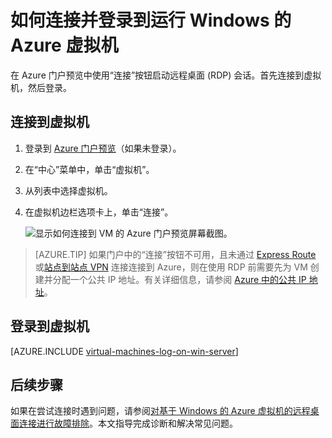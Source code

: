 <properties
	pageTitle="连接到 Windows Server VM | Azure"
	description="了解如何使用 Azure 门户预览和 Resource Manager 部署模型连接并登录到 Windows VM。"
	services="virtual-machines-windows"
	documentationCenter=""
	authors="cynthn"
	manager="timlt"
	editor="tysonn"
	tags="azure-resource-manager"/>

<tags
	ms.service="virtual-machines-windows"
	ms.workload="infrastructure-services"
	ms.tgt_pltfrm="vm-windows"
	ms.devlang="na"
	ms.topic="get-started-article"
	ms.date="07/28/2016"
	wacn.date="12/12/2016"
	ms.author="cynthn"/>

# 如何连接并登录到运行 Windows 的 Azure 虚拟机 


在 Azure 门户预览中使用“连接”按钮启动远程桌面 (RDP) 会话。首先连接到虚拟机，然后登录。

## 连接到虚拟机

1. 登录到 [Azure 门户预览](https://portal.azure.cn/)（如果未登录）。

2.	在“中心”菜单中，单击“虚拟机”。

3.	从列表中选择虚拟机。

4. 在虚拟机边栏选项卡上，单击“连接”。

	![显示如何连接到 VM 的 Azure 门户预览屏幕截图。](./media/virtual-machines-windows-connect-logon/connect.png)
	
 > [AZURE.TIP] 如果门户中的“连接”按钮不可用，且未通过 [Express Route](/documentation/articles/expressroute-introduction/) 或[站点到站点 VPN](/documentation/articles/vpn-gateway-howto-site-to-site-resource-manager-portal/) 连接连接到 Azure，则在使用 RDP 前需要先为 VM 创建并分配一个公共 IP 地址。有关详细信息，请参阅 [Azure 中的公共 IP 地址](/documentation/articles/virtual-network-ip-addresses-overview-arm/)。

## 登录到虚拟机

[AZURE.INCLUDE [virtual-machines-log-on-win-server](../../includes/virtual-machines-log-on-win-server.md)]


## 后续步骤

如果在尝试连接时遇到问题，请参阅[对基于 Windows 的 Azure 虚拟机的远程桌面连接进行故障排除](/documentation/articles/virtual-machines-windows-troubleshoot-rdp-connection/)。本文指导完成诊断和解决常见问题。

<!---HONumber=Mooncake_Quality_Review_1118_2016-->